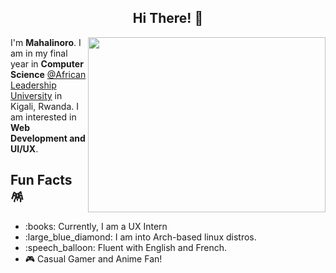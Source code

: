 <h2 align="center">Hi There! 👋</h2>

<img align='right' height=280 width=380 src="https://wallpapercave.com/wp/wp5055500.gif">
<p>I'm <strong>Mahalinoro</strong>. I am in my final year in <strong>Computer Science</strong> <a href="https://www.alueducation.com/">@African Leadership University</a> in Kigali, Rwanda. I am interested in <strong>Web Development and UI/UX</strong>.</p>

<h2>Fun Facts 🪅</h2>
<ul>
  <li>:books: Currently, I am a UX Intern</li>
  <li>:large_blue_diamond: I am into Arch-based linux distros.</li>
  <li>:speech_balloon: Fluent with English and French. </li>
  <li>🎮 Casual Gamer and Anime Fan! </li>
</ul>
   

